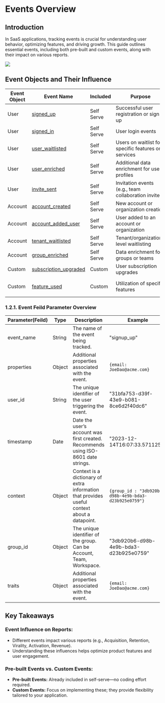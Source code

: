 # Events Overview

## Introduction

In SaaS applications, tracking events is crucial for understanding user behavior, optimizing features, and driving growth. This guide outlines essential events, including both pre-built and custom events, along with their impact on various reports.

![](/events_overview.png)


## Event Objects and Their Influence

| Event Object | Event Name                                                                                                            | Included   | Purpose                                              | Influenced Reports               |
| ------------ | --------------------------------------------------------------------------------------------------------------------- | ---------- | ---------------------------------------------------- | -------------------------------- |
| User         | [signed_up](/getting-started/analyze/instrumentation/events/standard/signed_up)                                       | Self Serve | Successful user registration or sign-up              | Acquisition, Retention, Virality |
| User         | [signed_in](/getting-started/analyze/instrumentation/events/standard/signed_in)                                       | Self Serve | User login events                                    | Retention                        |
| User         | [user_waitlisted](/getting-started/analyze/instrumentation/events/standard/user_waitlisted)                           | Self Serve | Users on waitlist for specific features or services  | Acquisition                      |
| User         | [user_enriched](/getting-started/analyze/instrumentation/events/standard/user_enriched)                               | Self Serve | Additional data enrichment for user profiles         | N/A                              |
| User         | [invite_sent](/getting-started/analyze/instrumentation/events/standard/invite_sent)                                   | Self Serve | Invitation events (e.g., team collaboration invites) | Virality                         |
| Account      | [account_created](/getting-started/analyze/instrumentation/events/standard/account_created)                           | Self Serve | New account or organization creation                 | Acquisition                      |
| Account      | [account_added_user](/getting-started/analyze/instrumentation/events/standard/account_added_user)                     | Self Serve | User added to an account or organization             | Acquisition                      |
| Account      | [tenant_waitlisted](/getting-started/analyze/instrumentation/events/standard/tenant_waitlisted)                       | Self Serve | Tenant/organization-level waitlisting                | Acquisition                      |
| Account      | [group_enriched](/getting-started/analyze/instrumentation/events/standard/group_enriched)                             | Self Serve | Data enrichment for groups or teams                  | N/A                              |
| Custom       | [subscription_upgraded](/getting-started/analyze/instrumentation/events/standard/custom_events) | Custom     | User subscription upgrades                           | Activation, Revenue              |
| Custom       | [feature_used](/getting-started/analyze/instrumentation/events/standard/custom_events)                   | Custom     | Utilization of specific features                     | Activation, Product Development  |


### 1.2.1. Event Feild Parameter Overview


| Parameter(Feild)   | Type   | Description                                           | Example |
|-------------|--------|-------------------------------------------------------|-----------------
| event_name  | String | The name of the event being tracked.                  | "signup_up" |
| properties  | Object | Additional properties associated with the event.       | ```{email: JoeDao@acme.com} ```|
| user_id     | String | The unique identifier of the user triggering the event. | "31bfa753-d39f-43e9-b081-8ce6d2f40dc6" |
| timestamp   | Date   | Date the user’s account was first created. Recommends using ISO-8601 date strings. | "2023-12-14T16:07:33.571125Z" |
| context  | Object | Context is a dictionary of extra information that provides useful context about a datapoint. | ```{group_id : "3db920b6-d98b-4e9b-bda3-d23b925e0759"} ``` |
| group_id  | Object | The unique identifier of the group. Can be Account, Team, Workspace. | "3db920b6-d98b-4e9b-bda3-d23b925e0759" |
| traits  | Object | Additional properties associated with the event. | ```{email: JoeDao@acme.com} ```|


## Key Takeaways

### Event Influence on Reports:

- Different events impact various reports (e.g., Acquisition, Retention, Virality, Activation, Revenue).
- Understanding these influences helps optimize product features and user engagement.

### Pre-built Events vs. Custom Events:

- **Pre-built Events:** Already included in self-serve—no coding effort required.
- **Custom Events:** Focus on implementing these; they provide flexibility tailored to your application.
